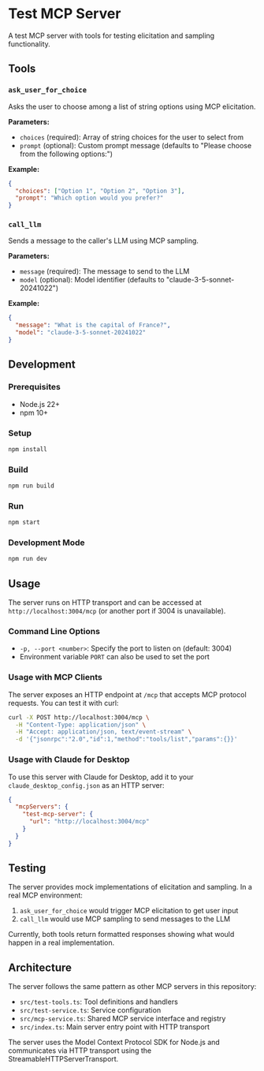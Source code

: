 # Test MCP Server

A test MCP server with tools for testing elicitation and sampling functionality.

## Tools

### `ask_user_for_choice`

Asks the user to choose among a list of string options using MCP elicitation.

**Parameters:**

- `choices` (required): Array of string choices for the user to select from
- `prompt` (optional): Custom prompt message (defaults to "Please choose from the following options:")

**Example:**

```json
{
  "choices": ["Option 1", "Option 2", "Option 3"],
  "prompt": "Which option would you prefer?"
}
```

### `call_llm`

Sends a message to the caller's LLM using MCP sampling.

**Parameters:**

- `message` (required): The message to send to the LLM
- `model` (optional): Model identifier (defaults to "claude-3-5-sonnet-20241022")

**Example:**

```json
{
  "message": "What is the capital of France?",
  "model": "claude-3-5-sonnet-20241022"
}
```

## Development

### Prerequisites

- Node.js 22+
- npm 10+

### Setup

```bash
npm install
```

### Build

```bash
npm run build
```

### Run

```bash
npm start
```

### Development Mode

```bash
npm run dev
```

## Usage

The server runs on HTTP transport and can be accessed at `http://localhost:3004/mcp` (or another port if 3004 is unavailable).

### Command Line Options

- `-p, --port <number>`: Specify the port to listen on (default: 3004)
- Environment variable `PORT` can also be used to set the port

### Usage with MCP Clients

The server exposes an HTTP endpoint at `/mcp` that accepts MCP protocol requests. You can test it with curl:

```bash
curl -X POST http://localhost:3004/mcp \
  -H "Content-Type: application/json" \
  -H "Accept: application/json, text/event-stream" \
  -d '{"jsonrpc":"2.0","id":1,"method":"tools/list","params":{}}'
```

### Usage with Claude for Desktop

To use this server with Claude for Desktop, add it to your `claude_desktop_config.json` as an HTTP server:

```json
{
  "mcpServers": {
    "test-mcp-server": {
      "url": "http://localhost:3004/mcp"
    }
  }
}
```

## Testing

The server provides mock implementations of elicitation and sampling. In a real MCP environment:

1. `ask_user_for_choice` would trigger MCP elicitation to get user input
2. `call_llm` would use MCP sampling to send messages to the LLM

Currently, both tools return formatted responses showing what would happen in a real implementation.

## Architecture

The server follows the same pattern as other MCP servers in this repository:

- `src/test-tools.ts`: Tool definitions and handlers
- `src/test-service.ts`: Service configuration
- `src/mcp-service.ts`: Shared MCP service interface and registry
- `src/index.ts`: Main server entry point with HTTP transport

The server uses the Model Context Protocol SDK for Node.js and communicates via HTTP transport using the StreamableHTTPServerTransport.
